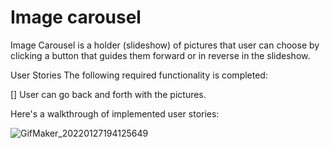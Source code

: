 # Image carousel
 
Image Carousel is a holder (slideshow) of pictures that user can choose by clicking a button that guides them forward or in reverse in the slideshow.


User Stories The following required functionality is completed:

[] User can go back and forth with the pictures.

Here's a walkthrough of implemented user stories:

![GifMaker_20220127194125649](https://user-images.githubusercontent.com/59550990/151466934-ba4d00d1-2f6f-4987-8ed7-405ada5ca750.gif)
